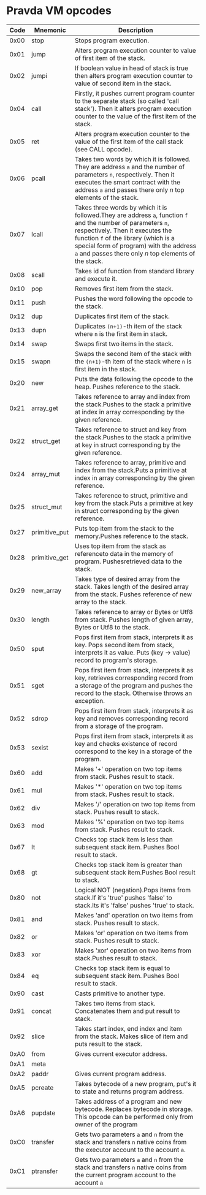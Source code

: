 <!--
THIS FILE IS GENERATED. DO NOT EDIT MANUALLY!
-->
# Pravda VM opcodes
Code|Mnemonic     |Description                                                                                                                                                                                                                                                                                 
----|-------------|--------------------------------------------------------------------------------------------------------------------------------------------------------------------------------------------------------------------------------------------------------------------------------------------
0x00|stop         |Stops program execution.                                                                                                                                                                                                                                                                    
0x01|jump         |Alters program execution counter to value of first item of the stack.                                                                                                                                                                                                                       
0x02|jumpi        |If boolean value in head of stack is true then alters program execution counter to value of second item in the stack.                                                                                                                                                                       
0x04|call         |Firstly, it pushes current program counter to the separate stack (so called 'call stack'). Then it alters program execution counter to the value of the first item of the stack.                                                                                                            
0x05|ret          |Alters program execution counter to the value of the first item of the call stack (see CALL opcode).                                                                                                                                                                                        
0x06|pcall        |Takes two words by which it is followed. They are address `a` and the number of parameters `n`, respectively. Then it executes the smart contract with the address `a` and passes there only $n$ top elements of the stack.                                                                 
0x07|lcall        |Takes three words by which it is followed.They are address `a`, function `f` and the number of parameters `n`, respectively. Then it executes the function `f` of the library (which is a special form of program) with the address `a` and passes there only $n$ top elements of the stack.
0x08|scall        |Takes id of function from standard library and execute it.                                                                                                                                                                                                                                  
0x10|pop          |Removes first item from the stack.                                                                                                                                                                                                                                                          
0x11|push         |Pushes the word following the opcode to the stack.                                                                                                                                                                                                                                          
0x12|dup          |Duplicates first item of the stack.                                                                                                                                                                                                                                                         
0x13|dupn         |Duplicates `(n+1)`-th item of the stack where `n` is the first item in stack.                                                                                                                                                                                                               
0x14|swap         |Swaps first two items in the stack.                                                                                                                                                                                                                                                         
0x15|swapn        |Swaps the second item of the stack with the `(n+1)`-th item of the stack where `n` is first item in the stack.                                                                                                                                                                              
0x20|new          |Puts the data following the opcode to the heap. Pushes reference to the stack.                                                                                                                                                                                                              
0x21|array_get    |Takes reference to array and index from the stack.Pushes to the stack a primitive at index in array corresponding by the given reference.                                                                                                                                                   
0x22|struct_get   |Takes reference to struct and key from the stack.Pushes to the stack a primitive at key in struct corresponding by the given reference.                                                                                                                                                     
0x24|array_mut    |Takes reference to array, primitive and index from the stack.Puts a primitive at index in array corresponding by the given reference.                                                                                                                                                       
0x25|struct_mut   |Takes reference to struct, primitive and key from the stack.Puts a primitive at key in struct corresponding by the given reference.                                                                                                                                                         
0x27|primitive_put|Puts top item from the stack to the memory.Pushes reference to the stack.                                                                                                                                                                                                                   
0x28|primitive_get|Uses top item from the stack as referenceto data in the memory of program. Pushesretrieved data to the stack.                                                                                                                                                                               
0x29|new_array    |Takes type of desired array from the stack. Takes length of the desired array from the stack. Pushes reference of new array to the stack.                                                                                                                                                   
0x30|length       |Takes reference to array or Bytes or Utf8 from stack. Pushes length of given array, Bytes or Utf8 to the stack.                                                                                                                                                                             
0x50|sput         |Pops first item from stack, interprets it as key. Pops second item from stack, interprets it as value. Puts (key -> value) record to program's storage.                                                                                                                                     
0x51|sget         |Pops first item from stack, interprets it as key, retrieves corresponding record from a storage of the program and pushes the record to the stack. Otherwise throws an exception.                                                                                                           
0x52|sdrop        |Pops first item from stack, interprets it as key and removes corresponding record from a storage of the program.                                                                                                                                                                            
0x53|sexist       |Pops first item from stack, interprets it as key and checks existence of record correspond to the key in a storage of the program.                                                                                                                                                          
0x60|add          |Makes '+' operation on two top items from stack. Pushes result to stack.                                                                                                                                                                                                                    
0x61|mul          |Makes '*' operation on two top items from stack. Pushes result to stack.                                                                                                                                                                                                                    
0x62|div          |Makes '/' operation on two top items from stack. Pushes result to stack.                                                                                                                                                                                                                    
0x63|mod          |Makes '%' operation on two top items from stack. Pushes result to stack.                                                                                                                                                                                                                    
0x67|lt           |Checks top stack item is less than subsequent stack item. Pushes Bool result to stack.                                                                                                                                                                                                      
0x68|gt           |Checks top stack item is greater than subsequent stack item.Pushes Bool result to stack.                                                                                                                                                                                                    
0x80|not          |Logical NOT (negation).Pops items from stack.If it's 'true' pushes 'false' to stack.Its it's 'false' pushes 'true' to stack.                                                                                                                                                                
0x81|and          |Makes 'and' operation on two items from stack. Pushes result to stack.                                                                                                                                                                                                                      
0x82|or           |Makes 'or' operation on two items from stack. Pushes result to stack.                                                                                                                                                                                                                       
0x83|xor          |Makes 'xor' operation on two items from stack.Pushes result to stack.                                                                                                                                                                                                                       
0x84|eq           |Checks top stack item is equal to subsequent stack item. Pushes Bool result to stack.                                                                                                                                                                                                       
0x90|cast         |Casts primitive to another type.                                                                                                                                                                                                                                                            
0x91|concat       |Takes two items from stack. Concatenates them and put result to stack.                                                                                                                                                                                                                      
0x92|slice        |Takes start index, end index and item from the stack. Makes slice of item and puts result to the stack.                                                                                                                                                                                     
0xA0|from         |Gives current executor address.                                                                                                                                                                                                                                                             
0xA1|meta         |                                                                                                                                                                                                                                                                                            
0xA2|paddr        |Gives current program address.                                                                                                                                                                                                                                                              
0xA5|pcreate      |Takes bytecode of a new program, put's it to state and returns program address.                                                                                                                                                                                                             
0xA6|pupdate      |Takes address of a program and new bytecode. Replaces bytecode in storage. This opcode can be performed only from owner of the program                                                                                                                                                      
0xC0|transfer     |Gets two parameters `a` and `n` from the stack and transfers `n` native coins from the executor account to the account `a`.                                                                                                                                                                 
0xC1|ptransfer    |Gets two parameters `a` and `n` from the stack and transfers `n` native coins from the current program account to the account `a`                                                                                                                                                           